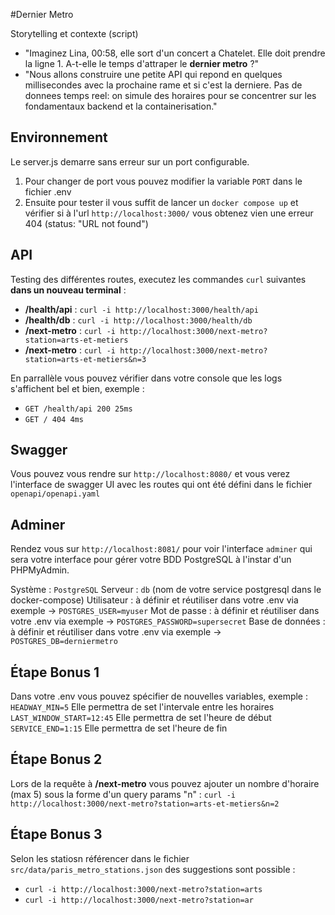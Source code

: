 #Dernier Metro

Storytelling et contexte (script)
- "Imaginez Lina, 00:58, elle sort d'un concert a Chatelet. Elle doit prendre la ligne 1. A-t-elle le temps d'attraper le **dernier metro** ?"
- "Nous allons construire une petite API qui repond en quelques millisecondes avec la prochaine rame et si c'est la derniere. Pas de donnees temps reel: on simule des horaires pour se concentrer sur les fondamentaux backend et la containerisation."

## Environnement
Le server.js demarre sans erreur sur un port configurable. 
1) Pour changer de port vous pouvez modifier la variable `PORT` dans le fichier .env
2) Ensuite pour tester il vous suffit de lancer un `docker compose up` et vérifier si à l'url `http://localhost:3000/` vous obtenez vien une erreur 404 (status:	"URL not found")

## API
Testing des différentes routes, executez les commandes `curl` suivantes **dans un nouveau terminal** : 
- **/health/api** : `curl -i http://localhost:3000/health/api` 
- **/health/db** : `curl -i http://localhost:3000/health/db` 
- **/next-metro** : `curl -i http://localhost:3000/next-metro?station=arts-et-metiers`
- **/next-metro** : `curl -i http://localhost:3000/next-metro?station=arts-et-metiers&n=3`

En parrallèle vous pouvez vérifier dans votre console que les logs s'affichent bel et bien, exemple : 
- `GET /health/api 200 25ms`
- `GET / 404 4ms` 

## Swagger
Vous pouvez vous rendre sur `http://localhost:8080/` et vous verez l'interface de swagger UI avec les routes qui ont été défini dans le fichier `openapi/openapi.yaml`


## Adminer
Rendez vous sur `http://localhost:8081/` pour voir l'interface `adminer` qui sera votre interface pour gérer votre BDD PostgreSQL à l'instar d'un PHPMyAdmin.

Système	: `PostgreSQL`
Serveur	: `db` (nom de votre service postgresql dans le docker-compose)
Utilisateur	: à définir et réutiliser dans votre .env via exemple -> `POSTGRES_USER=myuser`
Mot de passe : à définir et réutiliser dans votre .env via exemple -> `POSTGRES_PASSWORD=supersecret`
Base de données	: à définir et réutiliser dans votre .env via exemple -> `POSTGRES_DB=derniermetro`













## Étape Bonus 1
Dans votre .env vous pouvez spécifier de nouvelles variables, exemple : 
`HEADWAY_MIN=5` Elle permettra de set l'intervale entre les horaires
`LAST_WINDOW_START=12:45` Elle permettra de set l'heure de début 
`SERVICE_END=1:15` Elle permettra de set l'heure de fin

## Étape Bonus 2
Lors de la requête à **/next-metro** vous pouvez ajouter un nombre d'horaire (max 5) sous la forme d'un query params "n" : 
`curl -i http://localhost:3000/next-metro?station=arts-et-metiers&n=2`

## Étape Bonus 3
Selon les statiosn référencer dans le fichier `src/data/paris_metro_stations.json` des suggestions sont possible : 
- `curl -i http://localhost:3000/next-metro?station=arts`
- `curl -i http://localhost:3000/next-metro?station=ar`



